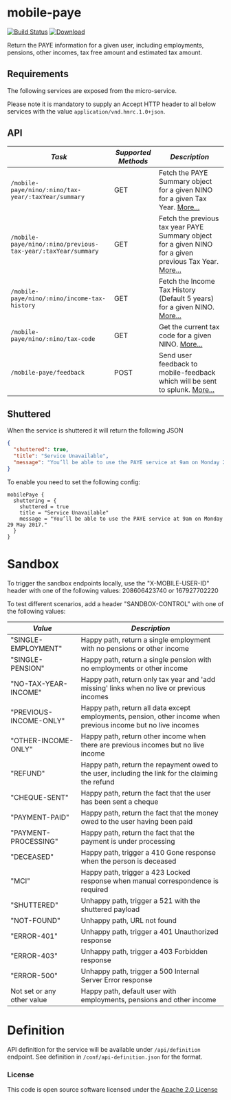 mobile-paye
=============================================

[![Build Status](https://travis-ci.org/hmrc/mobile-paye.svg)](https://travis-ci.org/hmrc/mobile-paye) [ ![Download](https://api.bintray.com/packages/hmrc/releases/mobile-paye/images/download.svg) ](https://bintray.com/hmrc/releases/mobile-paye/_latestVersion)

Return the PAYE information for a given user, including employments, pensions, other incomes, tax free amount and
estimated tax amount.

Requirements
------------

The following services are exposed from the micro-service.

Please note it is mandatory to supply an Accept HTTP header to all below services with the
value ```application/vnd.hmrc.1.0+json```.

API
---

| *Task*                                                           | *Supported Methods* | *Description*                                                                                                                            |
|------------------------------------------------------------------|---------------------|------------------------------------------------------------------------------------------------------------------------------------------|
| ```/mobile-paye/nino/:nino/tax-year/:taxYear/summary```          | GET                 | Fetch the PAYE Summary object for a given NINO for a given Tax Year. [More...](docs/summary.md)                                          |
| ```/mobile-paye/nino/:nino/previous-tax-year/:taxYear/summary``` | GET                 | Fetch the previous tax year PAYE Summary object for a given NINO for a given previous Tax Year. [More...](docs/previous-year-summary.md) |
| ```/mobile-paye/nino/:nino/income-tax-history```                 | GET                 | Fetch the Income Tax History (Default 5 years) for a given NINO. [More...](docs/income-tax-history.md)                                   |
| ```/mobile-paye/nino/:nino/tax-code```                           | GET                 | Get the current tax code for a given NINO. [More...](docs/tax-code.md)                                                                   |
| ```/mobile-paye/feedback```                                      | POST                | Send user feedback to mobile-feedback which will be sent to splunk. [More...](docs/feedback.md)                                          |

Shuttered
---------
When the service is shuttered it will return the following JSON

```json
{
  "shuttered": true,
  "title": "Service Unavailable",
  "message": "You’ll be able to use the PAYE service at 9am on Monday 29 May 2017."
}
```

To enable you need to set the following config:

```
mobilePaye {
  shuttering = {
    shuttered = true
    title = "Service Unavailable"
    message = "You’ll be able to use the PAYE service at 9am on Monday 29 May 2017."
  }
}
```

# Sandbox

To trigger the sandbox endpoints locally, use the "X-MOBILE-USER-ID" header with one of the following values:
208606423740 or 167927702220

To test different scenarios, add a header "SANDBOX-CONTROL" with one of the following values:

| *Value*                    | *Description*                                                                                                  |
|----------------------------|----------------------------------------------------------------------------------------------------------------|
| "SINGLE-EMPLOYMENT"        | Happy path, return a single employment with no pensions or other income                                        |
| "SINGLE-PENSION"           | Happy path, return a single pension with no employments or other income                                        |
| "NO-TAX-YEAR-INCOME"       | Happy path, return only tax year and 'add missing' links when no live or previous incomes                      | 
| "PREVIOUS-INCOME-ONLY"     | Happy path, return all data except employments, pension, other income when previous income but no live incomes | 
| "OTHER-INCOME-ONLY"        | Happy path, return other income when there are previous incomes but no live income                             | 
| "REFUND"                   | Happy path, return the repayment owed to the user, including the link for the claiming the refund              
| "CHEQUE-SENT"              | Happy path, return the fact that the user has been sent a cheque                                               
| "PAYMENT-PAID"             | Happy path, return the fact that the money owed to the user having been paid                                   
| "PAYMENT-PROCESSING"       | Happy path, return the fact that the payment is under processing                                               
| "DECEASED"                 | Happy path, trigger a 410 Gone response when the person is deceased                                            |
| "MCI"                      | Happy path, trigger a 423 Locked response when manual correspondence is required                               |
| "SHUTTERED"                | Unhappy path, trigger a 521 with the shuttered payload                                                         
| "NOT-FOUND"                | Unhappy path, URL not found                                                                                    |
| "ERROR-401"                | Unhappy path, trigger a 401 Unauthorized response                                                              |
| "ERROR-403"                | Unhappy path, trigger a 403 Forbidden response                                                                 |
| "ERROR-500"                | Unhappy path, trigger a 500 Internal Server Error response                                                     |
| Not set or any other value | Happy path, default user with employments, pensions and other income                                           |

# Definition

API definition for the service will be available under `/api/definition` endpoint.
See definition in `/conf/api-definition.json` for the format.

### License

This code is open source software licensed under
the [Apache 2.0 License]("http://www.apache.org/licenses/LICENSE-2.0.html")
